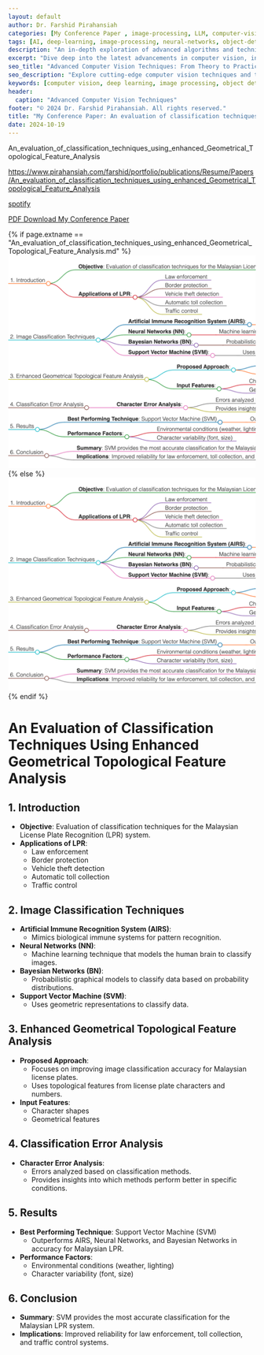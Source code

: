```yaml
---
layout: default
author: Dr. Farshid Pirahansiah
categories: [My Conference Paper , image-processing, LLM, computer-vision, ML, DL, AWS, IoT, Robotics, Adaptive Image Thresholding]
tags: [AI, deep-learning, image-processing, neural-networks, object-detection, ML, DL, AWS, IoT, Robotics, Adaptive Image Thresholding]
description: "An in-depth exploration of advanced algorithms and techniques in computer vision, , ML, DL, AWS, IoT, Robotics, Adaptive Image Thresholding, including real-time processing and AI integration."
excerpt: "Dive deep into the latest advancements in computer vision, including deep learning methodologies,, ML, DL, AWS, IoT, Robotics, Adaptive Image Thresholding,  real-time image processing, and their applications in modern technology."
seo_title: "Advanced Computer Vision Techniques: From Theory to Practice, , ML, DL, AWS, IoT, Robotics, Adaptive Image Thresholding"
seo_description: "Explore cutting-edge computer vision techniques and their applications in modern technology, including deep learning and real-time processing., ML, DL, AWS, IoT, Robotics, Adaptive Image Thresholding"
keywords: [computer vision, deep learning, image processing, object detection, neural networks, AI, ML, DL, AWS, IoT, Robotics, Adaptive Image Thresholding]
header:
  caption: "Advanced Computer Vision Techniques"
footer: "© 2024 Dr. Farshid Pirahansiah. All rights reserved."
title: "My Conference Paper: An evaluation of classification techniques using enhanced Geometrical Topological Feature Analysis"
date: 2024-10-19
---
```


An_evaluation_of_classification_techniques_using_enhanced_Geometrical_Topological_Feature_Analysis



https://www.pirahansiah.com/farshid/portfolio/publications/Resume/Papers/An_evaluation_of_classification_techniques_using_enhanced_Geometrical_Topological_Feature_Analysis


[spotify]( https://podcasters.spotify.com/pod/show/pirahansiah/episodes/My-Conference-Paper-An-evaluation-of-classification-techniques-using-enhanced-Geometrical-Topological-Feature-Analysis-e2ps17l)

[PDF Download My Conference Paper](https://scholar.google.com/scholar?oi=bibs&cluster=3038184255311332521&btnI=1&hl=en  )


{% if page.extname == "An_evaluation_of_classification_techniques_using_enhanced_Geometrical_Topological_Feature_Analysis.md" %}
  ![My Conference Paper  An evaluation of classification techniques using enhanced Geometrical Topological Feature Analysis ](/farshid/portfolio/publications/Resume/Papers/An_evaluation_of_classification_techniques_using_enhanced_Geometrical_Topological_Feature_Analysis.png)
{% else %}
  <img src="/farshid/portfolio/publications/Resume/Papers/An_evaluation_of_classification_techniques_using_enhanced_Geometrical_Topological_Feature_Analysis.png" alt="My Conference Paper:  An evaluation of classification techniques using enhanced Geometrical Topological Feature Analysis"  style="max-width: 100%; height: auto;">
{% endif %}


# An Evaluation of Classification Techniques Using Enhanced Geometrical Topological Feature Analysis

## 1. Introduction
   - **Objective**: Evaluation of classification techniques for the Malaysian License Plate Recognition (LPR) system.
   - **Applications of LPR**:
     - Law enforcement
     - Border protection
     - Vehicle theft detection
     - Automatic toll collection
     - Traffic control

## 2. Image Classification Techniques
   - **Artificial Immune Recognition System (AIRS)**:
     - Mimics biological immune systems for pattern recognition.
   - **Neural Networks (NN)**:
     - Machine learning technique that models the human brain to classify images.
   - **Bayesian Networks (BN)**:
     - Probabilistic graphical models to classify data based on probability distributions.
   - **Support Vector Machine (SVM)**:
     - Uses geometric representations to classify data.

## 3. Enhanced Geometrical Topological Feature Analysis
   - **Proposed Approach**:
     - Focuses on improving image classification accuracy for Malaysian license plates.
     - Uses topological features from license plate characters and numbers.
   - **Input Features**:
     - Character shapes
     - Geometrical features

## 4. Classification Error Analysis
   - **Character Error Analysis**:
     - Errors analyzed based on classification methods.
     - Provides insights into which methods perform better in specific conditions.

## 5. Results
   - **Best Performing Technique**: Support Vector Machine (SVM)
     - Outperforms AIRS, Neural Networks, and Bayesian Networks in accuracy for Malaysian LPR.
   - **Performance Factors**:
     - Environmental conditions (weather, lighting)
     - Character variability (font, size)

## 6. Conclusion
   - **Summary**: SVM provides the most accurate classification for the Malaysian LPR system.
   - **Implications**: Improved reliability for law enforcement, toll collection, and traffic control systems.